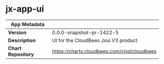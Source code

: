 # jx-app-ui

|App Metadata||
|---|---|
| **Version** | 0.0.0-snapshot-pr-1422-5 |
| **Description** | UI for the CloudBees Jxui V3 product |
| **Chart Repository** | https://charts.cloudbees.com/cjxd/cloudbees |
